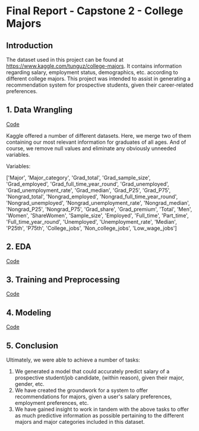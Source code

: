 # Final Report - Capstone 2 - College Majors

## Introduction

The dataset used in this project can be found at https://www.kaggle.com/tunguz/college-majors. It contains information regarding salary, employment status, demographics, etc. according to different college majors. This project was intended to assist in generating a recommendation system for prospective students, given their career-related preferences. 

## 1. Data Wrangling

[Code](https://github.com/harmoly/Springboard/blob/main/Capstone%202/Capstone%202%20-%20Data%20Wrangling.ipynb)

Kaggle offered a number of different datasets. Here, we merge two of them containing our most relevant information for graduates of all ages. And of course, we remove null values and eliminate any obviously unneeded variables.

Variables: 

['Major', 'Major_category', 'Grad_total',
       'Grad_sample_size', 'Grad_employed', 'Grad_full_time_year_round',
       'Grad_unemployed', 'Grad_unemployment_rate', 'Grad_median', 'Grad_P25',
       'Grad_P75', 'Nongrad_total', 'Nongrad_employed',
       'Nongrad_full_time_year_round', 'Nongrad_unemployed',
       'Nongrad_unemployment_rate', 'Nongrad_median', 'Nongrad_P25',
       'Nongrad_P75', 'Grad_share', 'Grad_premium',
       'Total', 'Men', 'Women', 'ShareWomen', 'Sample_size', 'Employed',
       'Full_time', 'Part_time', 'Full_time_year_round', 'Unemployed',
       'Unemployment_rate', 'Median', 'P25th', 'P75th', 'College_jobs',
       'Non_college_jobs', 'Low_wage_jobs']
       
## 2. EDA

[Code](https://github.com/harmoly/Springboard/blob/main/Capstone%202/Capstone%202%20-%20EDA%20(3).ipynb)

## 3. Training and Preprocessing

[Code](https://github.com/harmoly/Springboard/blob/main/Capstone%202/Capstone%202%20-%20Preprocessing%20and%20Training%20Data%20Development%20(1).ipynb)

## 4. Modeling

[Code](https://github.com/harmoly/Springboard/blob/main/Capstone%202/Capstone%202%20-%20Modeling%20(1).ipynb)

## 5. Conclusion
  
Ultimately, we were able to achieve a number of tasks:

1. We generated a model that could accurately predict salary of a prospective student/job candidate, (within reason), given their major, gender, etc.
2. We have created the groundwork for a system to offer recommendations for majors, given a user's salary preferences, employment preferences, etc.
3. We have gained insight to work in tandem with the above tasks to offer as much predictive information as possible pertaining to the different majors and major categories included in this dataset.
